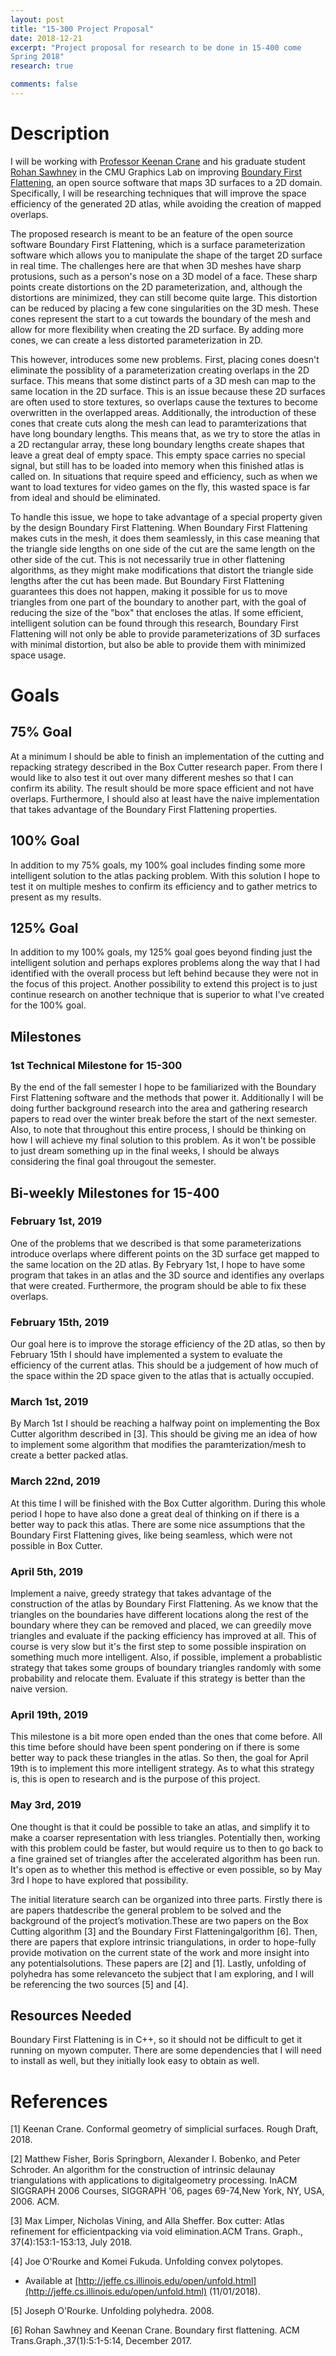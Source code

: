 ```yaml
---
layout: post
title: "15-300 Project Proposal"
date: 2018-12-21
excerpt: "Project proposal for research to be done in 15-400 come
Spring 2018"
research: true

comments: false
---
```


# Description

I will be working with
[Professor Keenan Crane](https://www.cs.cmu.edu/~kmcrane/) 
and his graduate student 
[Rohan Sawhney](http://rohansawhney.io/) 
in the CMU Graphics Lab on improving 
[Boundary First Flattening](https://geometrycollective.github.io/boundary-first-flattening/), 
an open source software that maps 3D surfaces to a 2D domain. 
Specifically, I will be researching techniques that will improve the 
space efficiency of the generated 2D atlas, while avoiding the 
creation of mapped overlaps.

The proposed research is meant to be an feature of the open source 
software Boundary First Flattening, which is a surface parameterization 
software which allows you to manipulate the shape of the target 
2D surface in real time. The challenges here are that when 3D meshes 
have sharp protusions, such as a person's nose on a 3D model of a 
face. These sharp points create distortions on the 2D parameterization, 
and, although the distortions are minimized, they can still become 
quite large. This distortion can be reduced by placing a few cone 
singularities on the 3D mesh. These cones represent the start to a 
cut towards the boundary of the mesh and allow for more flexibility 
when creating the 2D surface. By adding more cones, we can create a 
less distorted parameterization in 2D.

This however, introduces some new problems. First, placing cones 
doesn't eliminate the possiblity of a parameterization creating 
overlaps in the 2D surface. This means that some distinct parts of 
a 3D mesh can map to the same location in the 2D surface. This is 
an issue because these 2D surfaces are often used to store textures, 
so overlaps cause the textures to become overwritten in the 
overlapped areas. Additionally, the introduction of these cones 
that create cuts along the mesh can lead to paramterizations that 
have long boundary lengths. This means that, as we try to store the 
atlas in a 2D rectangular array, these long boundary lengths create 
shapes that leave a great deal of empty space. This empty space 
carries no special signal, but still has to be loaded into memory 
when this finished atlas is called on. In situations that require 
speed and efficiency, such as when we want to load textures for 
video games on the fly, this wasted space is far from ideal and 
should be eliminated.

To handle this issue, we hope to take advantage of a special property 
given by the design Boundary First Flattening. When Boundary First 
Flattening makes cuts in the mesh, it does them seamlessly, in this 
case meaning that the triangle side lengths on one side of the cut 
are the same length on the other side of the cut. This is not 
necessarily true in other flattening algorithms, as they might make 
modifications that distort the triangle side lengths after the cut 
has been made. But Boundary First Flattening guarantees this does 
not happen, making it possible for us to move triangles from one 
part of the boundary to another part, with the goal of reducing 
the size of the "box" that encloses the atlas. If some efficient, 
intelligent solution can be found through this research, Boundary 
First Flattening will not only be able to provide parameterizations 
of 3D surfaces with minimal distortion, but also be able to provide 
them with minimized space usage.

# Goals
## 75% Goal
At a minimum I should be able to finish an implementation of the 
cutting and repacking strategy described in the Box Cutter research 
paper. From there I would like to also test it out over many 
different meshes so that I can confirm its ability. The result 
should be more space efficient and not have overlaps. Furthermore, 
I should also at least have the naive implementation that takes 
advantage of the Boundary First Flattening properties.

## 100% Goal
In addition to my 75% goals, my 100% goal includes finding some more 
intelligent solution to the atlas packing problem. With this solution 
I hope to test it on multiple meshes to confirm its efficiency and 
to gather metrics to present as my results.

## 125% Goal
In addition to my 100% goals, my 125% goal goes beyond finding just 
the intelligent solution and perhaps explores problems along the way 
that I had identified with the overall process but left behind because 
they were not in the focus of this project. Another possibility to 
extend this project is to just continue research on another technique 
that is superior to what I've created for the 100% goal.

## Milestones
### 1st Technical Milestone for 15-300
By the end of the fall semester I hope to be familiarized with the 
Boundary First Flattening software and the methods that power it. 
Additionally I will be doing further background research into the 
area and gathering research papers to read over the winter break 
before the start of the next semester. Also, to note that throughout 
this entire process, I should be thinking on how I will achieve my 
final solution to this problem. As it won't be possible to just 
dream something up in the final weeks, I should be always considering 
the final goal througout the semester.

## Bi-weekly Milestones for 15-400
### February 1st, 2019
One of the problems that we described is that some parameterizations 
introduce overlaps where different points on the 3D surface get mapped 
to the same location on the 2D atlas. By Febryary 1st, I hope to 
have some program that takes in an atlas and the 3D source and 
identifies any overlaps that were created. Furthermore, the program 
should be able to fix these overlaps.

### February 15th, 2019
Our goal here is to improve the storage efficiency of the 2D atlas, 
so then by February 15th I should have implemented a system to 
evaluate the efficiency of the current atlas. This should be a 
judgement of how much of the space within the 2D space given to 
the atlas that is actually occupied.

### March 1st, 2019
By March 1st I should be reaching a halfway point on implementing 
the Box Cutter algorithm described in [3]. This should be giving me 
an idea of how to implement some algorithm that modifies the 
paramterization/mesh to create a better packed atlas.

### March 22nd, 2019
At this time I will be finished with the Box Cutter algorithm. During 
this whole period I hope to have also done a great deal of thinking 
on if there is a better way to pack this atlas. There are some nice 
assumptions that the Boundary First Flattening gives, like being 
seamless, which were not possible in Box Cutter.

### April 5th, 2019
Implement a naive, greedy strategy that takes advantage of the 
construction of the atlas by Boundary First Flattening. As we know 
that the triangles on the boundaries have different locations along 
the rest of the boundary where they can be removed and placed, we can 
greedily move triangles and evaluate if the packing efficiency has 
improved at all. This of course is very slow but it's the first step 
to some possible inspiration on something much more intelligent. 
Also, if possible, implement a probablistic strategy that takes 
some groups of boundary triangles randomly with some probability and 
relocate them. Evaluate if this strategy is better than the naive 
version.

### April 19th, 2019
This milestone is a bit more open ended than the ones that come 
before. All this time before should have been spent pondering on if 
there is some better way to pack these triangles in the atlas. So 
then, the goal for April 19th is to implement this more intelligent 
strategy. As to what this strategy is, this is open to research and 
is the purpose of this project.

### May 3rd, 2019
One thought is that it could be possible to take an atlas, and simplify 
it to make a coarser representation with less triangles. Potentially 
then, working with this problem could be faster, but would require us 
to then to go back to a fine grained set of triangles after the 
accelerated algorithm has been run. It's open as to whether this 
method is effective or even possible, so by May 3rd I hope to 
have explored that possibility.

The initial literature search can be organized into three parts. 
Firstly there is are papers thatdescribe the general problem to be 
solved and the background of the project’s motivation.These are two 
papers on the Box Cutting algorithm [3] and the Boundary First 
Flatteningalgorithm [6]. Then, there are papers that explore 
intrinsic triangulations, in order to hope-fully provide motivation 
on the current state of the work and more insight into any 
potentialsolutions. These papers are [2] and [1]. Lastly, 
unfolding of polyhedra has some relevanceto the subject that 
I am exploring, and I will be referencing the two sources [5] and [4].

## Resources Needed
Boundary First Flattening is in C++, so it should not be difficult 
to get it running on myown computer. There are some dependencies that 
I will need to install as well, but they initially look easy to 
obtain as well.

# References
\[1\] Keenan Crane. Conformal geometry of simplicial surfaces. Rough Draft, 2018.

\[2\] Matthew Fisher, Boris Springborn, Alexander I. Bobenko, and Peter Schroder. An algorithm for the construction of intrinsic delaunay triangulations with applications to digitalgeometry processing. InACM SIGGRAPH 2006 Courses, SIGGRAPH '06, pages 69-74,New York, NY, USA, 2006. ACM.

\[3\] Max Limper, Nicholas Vining, and Alla Sheffer. Box cutter: Atlas refinement for efficientpacking via void elimination.ACM Trans. Graph., 37(4):153:1-153:13, July 2018.

\[4\] Joe O'Rourke and Komei Fukuda. Unfolding convex polytopes. 

 - Available at [http://jeffe.cs.illinois.edu/open/unfold.html](http://jeffe.cs.illinois.edu/open/unfold.html) (11/01/2018).

\[5\] Joseph O'Rourke. Unfolding polyhedra. 2008.

\[6\] Rohan Sawhney and Keenan Crane. Boundary first flattening. ACM Trans.Graph.,37(1):5:1-5:14, December 2017.
